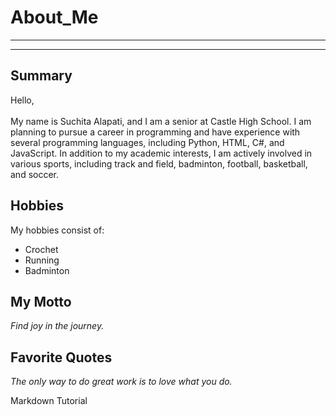# About_Me
---
---
## Summary
Hello,<br>
<br>
My name is Suchita Alapati, and I am a senior at Castle High School. I am planning to pursue a career in programming and have experience with several programming languages, including Python, HTML, C#, and JavaScript. In addition to my academic interests, I am actively involved in various sports, including track and field, badminton, football, basketball, and soccer.
<br>
## Hobbies
My hobbies consist of:
- Crochet
- Running
- Badminton
  <br>
## My Motto
*Find joy in the journey.*
<br>
## Favorite Quotes
*The only way to do great work is to love what you do.*

Markdown Tutorial
